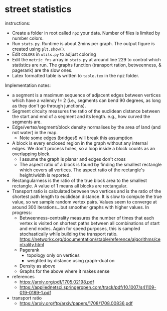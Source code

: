 # street statistics

instructions:

* Create a folder in root called `npz` your data. Number of files is limited by number colors.
* Run `stats.py`. Runtime is about 2mins per graph. The output figure is created using `plt.show()`.
* Edit `COLORS` in `utils.py` to adjust coloring
* Edit the `metric_fns` array in `stats.py` at around line 229 to control which statistics are run. The graphs function (transport ration, betweenness, & pagerank) are the slow ones.
* Latex formatted table is written to `table.tex` in the npz folder.


Implementation notes:
* a segment is a maximum sequence of adjacent edges between vertices which have a valency != 2 (i.e., segments can bend 90 degrees, as long as they don't go through junctions).
* Segment circuity measures the ratio of the euclidean distance between the start and end of a segment and its length. e.g., how curved the segments are.
* Edge/vertex/segment/block density normalises by the area of land (and not water) in the map. 
  * Note some edges (bridges!) will break this assumption
* A block is every enclosed region in the graph without any internal edges.
We don't process holes, so a loop inside a block counts as an overlapping block.
  * I assume the graph is planar and edges don't cross
  * The aspect ratio of a block is found by finding the smallest rectangle which covers all vertices. The aspect ratio of the rectangle's height/width is reported.
* Rectangularness is the ratio of the true block area to the smallest rectangle. A value of 1 means all blocks are rectangular.
* Transport ratio is calculated between two vertices and is the ratio of the shortest path length to euclidean distance. It is slow to compute the true value, so we sample random vertex pairs. Values seem to converge at around 300 iterations…but smoother graphs with higher values.
In progress:
  * Betweenness-centrality measures the number of times that each vertex is visited on shortest paths between all combinations of start and end nodes. Again for speed purposes, this is sampled stochastically while building the transport ratio.
  https://networkx.org/documentation/stable/reference/algorithms/centrality.html
  * Pagerank
    * topology only on vertices
    * weighted by distance using graph-dual on 
  * Density as above
  * Graphs for the above where it makes sense
* references
  * https://arxiv.org/pdf/1705.02198.pdf
  * https://appliednetsci.springeropen.com/track/pdf/10.1007/s41109-019-0189-1.pdf
* transport ratio
  * https://arxiv.org/ftp/arxiv/papers/1708/1708.00836.pdf

